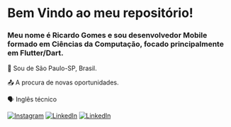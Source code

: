 # Bem Vindo ao meu repositório! 

### Meu nome é Ricardo Gomes e sou desenvolvedor Mobile formado em Ciências da Computação, focado principalmente em Flutter/Dart. 

:house_with_garden: Sou de São Paulo-SP, Brasil.

:outbox_tray: A procura de novas oportunidades.

:speaking_head: Inglês técnico


[![Instagram](https://img.shields.io/badge/-Instagram-%23E4405F.svg?style=flat-square&logo=Instagram&logoColor=white&link=https://www.instagram.com/ric.sgomes/)](https://www.instagram.com/ric.sgomes/) [![LinkedIn](https://img.shields.io/badge/-LinkedIn-blue?style=flat-square&logo=Linkedin&logoColor=white&link=https://www.linkedin.com/in/ricardo-gomess/)](https://www.linkedin.com/in/ricardo-gomess/) [![LinkedIn](https://img.shields.io/badge/-LinkedIn-blue?style=flat-square&logo=Linkedin&logoColor=white&link=https://www.linkedin.com/in/ricardo-gomess/)](https://www.linkedin.com/in/ricardo-gomess/)

